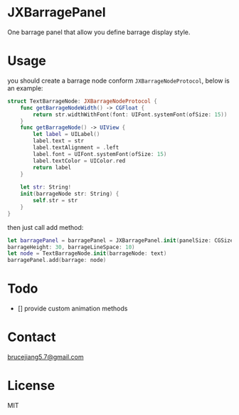 # JXBarragePanel
One barrage panel that allow you define barrage display style.

# Usage
you should create a barrage node conform `JXBarrageNodeProtocol`, below is an example:

```swift
struct TextBarrageNode: JXBarrageNodeProtocol {
    func getBarrageNodeWidth() -> CGFloat {
        return str.widthWithFont(font: UIFont.systemFont(ofSize: 15))
    }
    func getBarrageNode() -> UIView {
        let label = UILabel()
        label.text = str
        label.textAlignment = .left
        label.font = UIFont.systemFont(ofSize: 15)
        label.textColor = UIColor.red
        return label
    }
    
    let str: String!
    init(barrageNode str: String) {
        self.str = str
    }
}
```

then just call add method:

```swift
let barragePanel = barragePanel = JXBarragePanel.init(panelSize: CGSize(width: 414, height: 200), 
barrageHeight: 30, barrageLineSpace: 10)
let node = TextBarrageNode.init(barrageNode: text)
barragePanel.add(barrage: node)
```

# Todo
- [] provide custom animation methods

# Contact
brucejiang5.7@gmail.com

# License
MIT